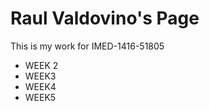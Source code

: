 <!DOCTYPE html>
<html>
<body>

<h1>Raul Valdovino's Page</h1>
<p>This is my work for IMED-1416-51805</p>

<ul>
  <li>WEEK 2</li>
  <li>WEEK3</li>
  <li>WEEK4</li>
  <li>WEEK5</li>
</ul>

</body>
</html>


